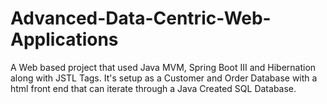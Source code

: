# Advanced-Data-Centric-Web-Applications
A Web based project that used Java MVM, Spring Boot III and Hibernation along with JSTL Tags. It's setup as a Customer and Order Database with a html front end that can iterate through a Java Created SQL Database.
